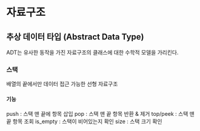 # 자료구조

## 추상 데이터 타입 (Abstract Data Type)

ADT는 유사한 동작을 가진 자료구조의 클래스에 대한 수학적 모델을 가리킨다.


### 스택

배열의 끝에서만 데이터 접근 가능한 선형 자료구조

#### 기능
push : 스택 맨 끝에 항목 삽입
pop : 스택 맨 끝 항목 반환 & 제거
top/peek : 스택 맨 끝 항목 조회
is_empty : 스택이 비어있는지 확인
size : 스택 크기 확인
